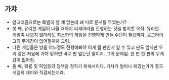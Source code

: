 ## 가챠
* 알고리즘으로는 특별히 할 게 없는데 왜 따로 문서를 두었는가?
* 첫 째, 유리한 게임이 나올 때까지 리세마라를 진행하는 것을 방지할 목적. 유리한 게임이 나오지 않더라도 최소한의 게임을 진행하게 만들 수단이 필요하다. 로그라이크의 무게감이 없어질까봐 그럼.
* 다른 게임들은 방을 어느정도 진행해봐야 이게 될 판인지 알 수 있고 판도 엎지만 우리 겜은 처음에 가챠 망하면 바로 판 엎는단 말이지. 그게 문제임. 한 판 한 판의 무게감이 없어짐.
* 둘 째, 확률 및 픽업등의 정책을 정하기 위해서이다. 가챠가 얼마나 재밌는가가 결국 게임의 재미와 직결되는지라.
